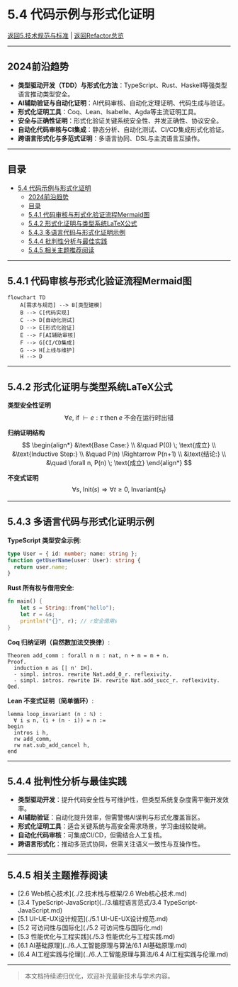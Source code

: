 # 5.4 代码示例与形式化证明

[返回5.技术规范与标准](./README.md) | [返回Refactor总览](../README.md)

---

## 2024前沿趋势

- **类型驱动开发（TDD）与形式化方法**：TypeScript、Rust、Haskell等强类型语言推动类型安全。
- **AI辅助验证与自动化证明**：AI代码审核、自动化定理证明、代码生成与验证。
- **形式化证明工具**：Coq、Lean、Isabelle、Agda等主流证明工具。
- **安全与正确性证明**：形式化验证关键系统安全性、并发正确性、协议安全。
- **自动化代码审核与CI集成**：静态分析、自动化测试、CI/CD集成形式化验证。
- **跨语言形式化与多范式证明**：多语言协同、DSL与主流语言互操作。

---

## 目录

- [5.4 代码示例与形式化证明](#54-代码示例与形式化证明)
  - [2024前沿趋势](#2024前沿趋势)
  - [目录](#目录)
  - [5.4.1 代码审核与形式化验证流程Mermaid图](#541-代码审核与形式化验证流程mermaid图)
  - [5.4.2 形式化证明与类型系统LaTeX公式](#542-形式化证明与类型系统latex公式)
  - [5.4.3 多语言代码与形式化证明示例](#543-多语言代码与形式化证明示例)
  - [5.4.4 批判性分析与最佳实践](#544-批判性分析与最佳实践)
  - [5.4.5 相关主题推荐阅读](#545-相关主题推荐阅读)

---

## 5.4.1 代码审核与形式化验证流程Mermaid图

```mermaid
flowchart TD
    A[需求与规范] --> B[类型建模]
    B --> C[代码实现]
    C --> D[自动化测试]
    D --> E[形式化验证]
    E --> F[AI辅助审核]
    F --> G[CI/CD集成]
    G --> H[上线与维护]
    H --> D
```

---

## 5.4.2 形式化证明与类型系统LaTeX公式

**类型安全性证明**
$$
\forall e, \; \text{if} \; \vdash e : \tau \; \text{then} \; e \; \text{不会在运行时出错}
$$

**归纳证明结构**
$$
\begin{align*}
&\text{Base Case:} \\
&\quad P(0) \; \text{成立} \\
&\text{Inductive Step:} \\
&\quad P(n) \Rightarrow P(n+1) \\
&\text{结论:} \\
&\quad \forall n, P(n) \; \text{成立}
\end{align*}
$$

**不变式证明**
$$
\forall s, \; \text{Init}(s) \Rightarrow \forall t \geq 0, \; \text{Invariant}(s_t)
$$

---

## 5.4.3 多语言代码与形式化证明示例

**TypeScript 类型安全示例**:

```ts
type User = { id: number; name: string };
function getUserName(user: User): string {
  return user.name;
}
```

**Rust 所有权与借用安全**:

```rust
fn main() {
    let s = String::from("hello");
    let r = &s;
    println!("{}", r); // r安全借用s
}
```

**Coq 归纳证明（自然数加法交换律）**:

```coq
Theorem add_comm : forall n m : nat, n + m = m + n.
Proof.
  induction n as [| n' IH].
  - simpl. intros. rewrite Nat.add_0_r. reflexivity.
  - simpl. intros. rewrite IH. rewrite Nat.add_succ_r. reflexivity.
Qed.
```

**Lean 不变式证明（简单循环）**:

```lean
lemma loop_invariant (n : ℕ) :
  ∀ i ≤ n, (i + (n - i)) = n :=
begin
  intros i h,
  rw add_comm,
  rw nat.sub_add_cancel h,
end
```

---

## 5.4.4 批判性分析与最佳实践

- **类型驱动开发**：提升代码安全性与可维护性，但类型系统复杂度需平衡开发效率。
- **AI辅助验证**：自动化提升效率，但需警惕AI误判与形式化覆盖盲区。
- **形式化证明工具**：适合关键系统与高安全需求场景，学习曲线较陡峭。
- **自动化代码审核**：可集成CI/CD，但需结合人工复核。
- **跨语言形式化**：推动多范式协同，但需关注语义一致性与互操作性。

---

## 5.4.5 相关主题推荐阅读

- [2.6 Web核心技术](../2.技术栈与框架/2.6 Web核心技术.md)
- [3.4 TypeScript-JavaScript](../3.编程语言范式/3.4 TypeScript-JavaScript.md)
- [5.1 UI-UE-UX设计规范](./5.1 UI-UE-UX设计规范.md)
- [5.2 可访问性与国际化](./5.2 可访问性与国际化.md)
- [5.3 性能优化与工程实践](./5.3 性能优化与工程实践.md)
- [6.1 AI基础原理](../6.人工智能原理与算法/6.1 AI基础原理.md)
- [6.4 AI工程实践与伦理](../6.人工智能原理与算法/6.4 AI工程实践与伦理.md)

---

> 本文档持续递归优化，欢迎补充最新技术与学术内容。
